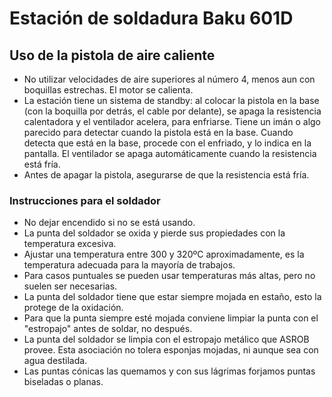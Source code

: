 # Estación de soldadura Baku 601D

## Uso de la pistola de aire caliente
- No utilizar velocidades de aire superiores al número 4, menos aun con boquillas estrechas. El motor se calienta.
- La estación tiene un sistema de standby: al colocar la pistola en la base (con la boquilla por detrás, el cable por delante), se apaga la resistencia calentadora y el ventilador acelera, para enfriarse. Tiene un imán o algo parecido para detectar cuando la pistola está en la base. Cuando detecta que está en la base, procede con el enfriado, y lo indica en la pantalla. El ventilador se apaga automáticamente cuando la resistencia está fría.
- Antes de apagar la pistola, asegurarse de que la resistencia está fría.


### Instrucciones para el soldador
- No dejar encendido si no se está usando.
- La punta del soldador se oxida y pierde sus propiedades con la temperatura excesiva.
- Ajustar una temperatura entre 300 y 320ºC aproximadamente, es la temperatura adecuada para la mayoría de trabajos.
- Para casos puntuales se pueden usar temperaturas más altas, pero no suelen ser necesarias.
- La punta del soldador tiene que estar siempre mojada en estaño, esto la protege de la oxidación.
- Para que la punta siempre esté mojada conviene limpiar la punta con el "estropajo" antes de soldar, no después.
- La punta del soldador se limpia con el estropajo metálico que ASROB provee. Esta asociación no tolera esponjas mojadas, ni aunque sea con agua destilada.
- Las puntas cónicas las quemamos y con sus lágrimas forjamos puntas biseladas o planas.
